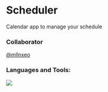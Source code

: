 # Scheduler
Calendar app to manage your schedule

### Collaborator
[@mllnxeo](https://github.com/mllnxeo) 

### Languages and Tools:
<img src="https://img.shields.io/badge/Kotlin-7F52FF?style=for-the-badge&logo=Kotlin&logoColor=white">
